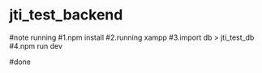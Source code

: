 # jti_test_backend

#note running
#1.npm install
#2.running xampp
#3.import db > jti_test_db
#4.npm run dev

#done

